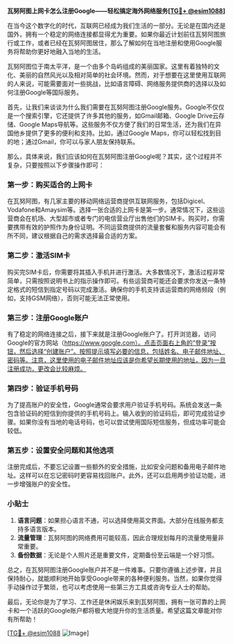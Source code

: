 **瓦努阿图上网卡怎么注册Google——轻松搞定海外网络服务[[TG💪+ @esim1088](https://t.me/s/esim1088)]**

在当今这个数字化的时代，互联网已经成为我们生活的一部分。无论是在国内还是国外，拥有一个稳定的网络连接都显得尤为重要。如果你最近计划前往瓦努阿图旅行或工作，或者已经在瓦努阿图居住，那么了解如何在当地注册和使用Google服务将帮助你更好地融入当地的生活。

瓦努阿图位于南太平洋，是一个由多个岛屿组成的美丽国家。这里有着独特的文化、美丽的自然风光以及相对简单的社会环境。然而，对于想要在这里使用互联网的人来说，可能需要面对一些挑战，比如语言障碍、网络服务提供商的选择以及如何注册Google等国际服务。

首先，让我们来谈谈为什么我们需要在瓦努阿图注册Google服务。Google不仅仅是一个搜索引擎，它还提供了许多其他的服务，如Gmail邮箱、Google Drive云存储、Google Maps导航等。这些服务不仅方便了我们的日常生活，还为我们在异国他乡提供了更多的便利和支持。比如，通过Google Maps，你可以轻松找到目的地；通过Gmail，你可以与家人朋友保持联系。

那么，具体来说，我们应该如何在瓦努阿图注册Google呢？其实，这个过程并不复杂，只要按照以下步骤操作即可：

### 第一步：购买适合的上网卡

在瓦努阿图，有几家主要的移动网络运营商提供互联网服务，包括Digicel、Vodafone和Amaysim等。选择一张合适的上网卡是第一步。通常情况下，这些运营商会在机场、大型超市或者专门的电信营业厅出售他们的SIM卡。购买时，你需要携带有效的护照作为身份证明。不同运营商提供的流量套餐和服务内容可能会有所不同，建议根据自己的需求选择最合适的方案。

### 第二步：激活SIM卡

购买完SIM卡后，你需要将其插入手机并进行激活。大多数情况下，激活过程非常简单，只需按照说明书上的指示操作即可。有些运营商可能还会要求你发送一条特定格式的短信到指定号码以完成激活。确保你的手机支持该运营商的网络频段（例如，支持GSM网络），否则可能无法正常使用。

### 第三步：注册Google账户

有了稳定的网络连接之后，接下来就是注册Google账户了。打开浏览器，访问Google的官方网站（https://www.google.com）。点击页面右上角的“登录”按钮，然后选择“创建账户”。按照提示填写必要的信息，包括姓名、电子邮件地址、密码等。注意，这里使用的电子邮件地址应该是你希望长期使用的地址，因为一旦注册成功，更改会比较麻烦。

### 第四步：验证手机号码

为了提高账户的安全性，Google通常会要求用户验证手机号码。系统会发送一条包含验证码的短信到你提供的手机号码上。输入收到的验证码后，即可完成验证步骤。如果你没有当地的电话号码，也可以尝试使用国际短信服务，但成功率可能会较低。

### 第五步：设置安全问题和其他选项

注册完成后，不要忘记设置一些额外的安全措施，比如安全问题和备用电子邮件地址。这样可以在忘记密码时更容易找回账户。此外，还可以启用两步验证功能，进一步增强账户的安全性。

### 小贴士

1. **语言问题**：如果担心语言不通，可以选择使用英文界面。大部分在线服务都支持多语言版本。
2. **流量管理**：瓦努阿图的网络费用可能较高，因此合理规划每月的流量使用量非常重要。
3. **备份数据**：无论是个人照片还是重要文件，定期备份至云端是一个好习惯。

总之，在瓦努阿图注册Google账户并不是一件难事。只要你遵循上述步骤，并且保持耐心，就能顺利地开始享受Google带来的各种便利服务。当然，如果你觉得手动操作过于繁琐，也可以考虑使用一些第三方工具或咨询专业人士的帮助。

最后，无论你是为了学习、工作还是休闲娱乐来到瓦努阿图，拥有一张可靠的上网卡和一个活跃的Google账户都将极大地提升你的生活质量。希望这篇文章能对你有所帮助！

[[TG💪+ @esim1088](https://t.me/s/esim1088) ![Image](https://i.postimg.cc/4NQfJmqS/Snipaste-2025-05-13-00-14-12.png)]